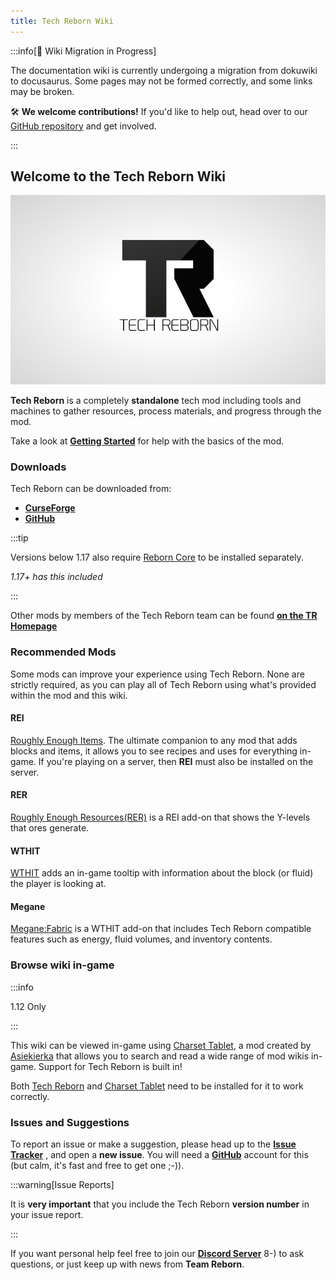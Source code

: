 ```yaml
---
title: Tech Reborn Wiki
---
```


:::info[🚧 Wiki Migration in Progress]

The documentation wiki is currently undergoing a migration from dokuwiki to docusaurus. Some pages may not be formed correctly, and some links may be broken.

🛠️ **We welcome contributions!** If you'd like to help out, head over to our [GitHub repository](https://github.com/TechReborn/Wiki) and get involved.

:::

## Welcome to the Tech Reborn Wiki

![Tech Reborn](/img/social-card.png)

**Tech Reborn** is a completely __standalone__ tech mod including tools and machines to gather resources, process materials, and progress through the mod.

Take a look at [**Getting Started**](tutorial) for help with the basics of the mod.


### Downloads

Tech Reborn can be downloaded from:

- [**CurseForge**](https://minecraft.curseforge.com/projects/techreborn)
- [**GitHub**](https://github.com/TechReborn/TechReborn/releases)

:::tip

Versions below 1.17 also require [Reborn Core](https://www.curseforge.com/minecraft/mc-mods/reborncore) to be installed separately.

*1.17+ has this included*

:::

Other mods by members of the Tech Reborn team can be found **[on the TR Homepage](https://techreborn.ovh)**

### Recommended Mods
Some mods can improve your experience using Tech Reborn. None are strictly required, as you can play all of Tech Reborn using what's provided within the mod and this wiki.

#### REI
[Roughly Enough Items](https://www.curseforge.com/minecraft/mc-mods/roughly-enough-items). The ultimate companion to any mod that adds blocks and items, it allows you to see recipes and uses for everything in-game. If you're playing on a server, then **REI** must also be installed on the server. 

#### RER
[Roughly Enough Resources(RER)](https://www.curseforge.com/minecraft/mc-mods/roughly-enough-resources) is a REI add-on that shows the Y-levels that ores generate.

#### WTHIT
[WTHIT](https://www.curseforge.com/minecraft/mc-mods/wthit) adds an in-game tooltip with information about the block (or fluid) the player is looking at.

#### Megane
[Megane:Fabric](https://www.curseforge.com/minecraft/mc-mods/megane) is a WTHIT add-on that includes Tech Reborn compatible features such as energy, fluid volumes, and inventory contents.



### Browse wiki in-game

:::info

1.12 Only

:::

This wiki can be viewed in-game using [Charset Tablet](https://www.curseforge.com/minecraft/mc-mods/charset-tablet), a mod created by [Asiekierka](https://www.curseforge.com/members/asiekierka/followers) that allows you to search and read a wide range of mod wikis in-game. Support for Tech Reborn is built in!

Both [Tech Reborn](https://www.curseforge.com/minecraft/mc-mods/techreborn) and [Charset Tablet](https://www.curseforge.com/minecraft/mc-mods/charset-tablet) need to be installed for it to work correctly.


### Issues and Suggestions

To report an issue or make a suggestion, please head up to the [**Issue Tracker**](https://github.com/TechReborn/TechReborn/issues) , and open a **new issue**. You will need a [**GitHub**](https://github.com/) account for this (but calm, it's fast and free to get one ;-)).

:::warning[Issue Reports]

It is **very important** that you include the Tech Reborn **version number** in your issue report.

:::

If you want personal help feel free to join our [**Discord Server**](https://discord.gg/teamreborn) 8-) to ask questions, or just keep up with news from **Team Reborn**.
